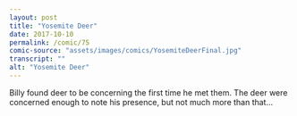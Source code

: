 ```yaml
---
layout: post
title: "Yosemite Deer"
date: 2017-10-10
permalink: /comic/75
comic-source: "assets/images/comics/YosemiteDeerFinal.jpg"
transcript: ""
alt: "Yosemite Deer"
---
```


Billy found deer to be concerning the first time he met them. The deer were concerned enough to note his presence, but not much more than that...
